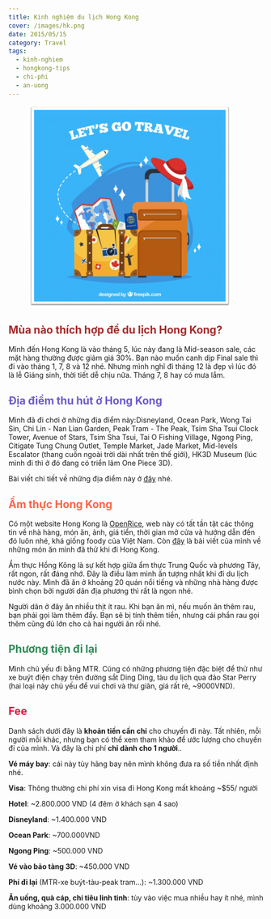 ```yaml
---
title: Kinh nghiệm du lịch Hong Kong
cover: /images/hk.png
date: 2015/05/15
category: Travel
tags:
  - kinh-nghiem
  - hongkong-tips
  - chi-phi
  - an-uong
---
```


<figure style="width: 400px" class="align-center">
  <img src="./hk.png" alt="">
  <figcaption> </figcaption>
</figure>

## <span style="color:brown"> Mùa nào thích hợp để du lịch Hong Kong? </span>

Mình đến Hong Kong là vào tháng 5, lúc này đang là Mid-season sale, các mặt hàng thường được giảm giá 30%. Bạn nào muốn canh dịp Final sale thì đi vào tháng 1, 7, 8 và 12 nhé. Nhưng mình nghĩ đi tháng 12 là đẹp vì lúc đó là lễ Giáng sinh, thời tiết dễ chịu nữa. Tháng 7, 8 hay có mưa lắm.


## <span style="color:slateblue"> Địa điểm thu hút ở Hong Kong </span>

Mình đã đi chơi ở những địa điểm này:Disneyland, Ocean Park, Wong Tai Sin, Chi Lin - Nan Lian Garden, Peak Tram - The Peak, Tsim Sha Tsui Clock Tower, Avenue of Stars, Tsim Sha Tsui, Tai O Fishing Village, Ngong Ping, Citigate Tung Chung Outlet, Temple Market, Jade Market, Mid-levels Escalator (thang cuốn ngoài trời dài nhất trên thế giới), HK3D Museum (lúc mình đi thì ở đó đang có triển lãm One Piece 3D).


Bài viết chi tiết về những địa điểm này ở <a href="http://aquabubu.com/blog/travel/Hong-Kong-trip/" target="_blank">đây</a> nhé.

## <span style="color:tomato"> Ẩm thực Hong Kong </span>

Có một website Hong Kong là <a href="https://www.openrice.com/en/hongkong" target="_blank">OpenRice</a>, web này có tất tần tật các thông tin về nhà hàng, món ăn, ảnh, giá tiển, thời gian mở cửa và hướng dẫn đến đó luôn nhé, khá giống foody của Việt Nam. Còn <a href="http://aquabubu.com/blog/cuisine/Hong-Kong-food-trip/" target="_blank">đây</a> là bài viết của mình về những món ăn mình đã thử khi đi Hong Kong.


Ẩm thực Hồng Kông là sự kết hợp giữa ẩm thực Trung Quốc và phương Tây, rất ngon, rất đáng nhớ. Đây là điều làm mình ấn tượng nhất khi đi du lịch nước này. Mình đã ăn ở khoảng 20 quán nổi tiếng và những nhà hàng được bình chọn bởi người dân địa phương thì rất là ngon nhé.


Người dân ở đây ăn nhiều thịt ít rau. Khi bạn ăn mì, nếu muốn ăn thêm rau, bạn phải gọi làm thêm đấy. Bạn sẽ bị tính thêm tiền, nhưng cái phần rau gọi thêm cũng đủ lớn cho cả hai người ăn rồi nhé.

 
## <span style="color:seagreen"> Phương tiện đi lại </span>

Mình chủ yếu đi bằng MTR. Cũng có những phương tiện đặc biệt để thử như xe buýt điện chạy trên đường sắt Ding Ding, tàu du lịch qua đảo Star Perry (hai loại này chủ yếu để vui chơi và thư giãn, giá rất rẻ, ~9000VND).


## <span style="color:crimson"> Fee </span>

Danh sách dưới đây là **khoản tiền cần chi** cho chuyến đi này. Tất nhiên, mỗi người mỗi khác, nhưng bạn có thể xem tham khảo để ước lượng cho chuyến đi của mình. Và đây là chi phí **chỉ dành cho 1 người**..


**Vé máy bay**: cái này tùy hãng bay nên mình không đưa ra số tiền nhất định nhé.

**Visa**: Thông thường chi phí xin visa đi Hong Kong mất khoảng ~$55/ người

**Hotel**: ~2.800.000 VND (4 đêm ở khách sạn 4 sao)

**Disneyland**: ~1.400.000 VND

**Ocean Park**: ~700.000VND

**Ngong Ping**: ~500.000 VND

**Vé vào bảo tàng 3D**: ~450.000 VND

**Phí đi lại** (MTR-xe buýt-tàu-peak tram...): ~1.300.000 VND

**Ăn uống, quà cáp, chi tiêu linh tinh**: tùy vào việc mua nhiều hay ít nhé, mình dùng khoảng 3.000.000 VND